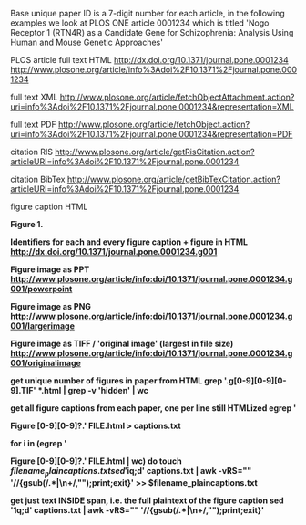 Base unique paper ID is a 7-digit number for each article, in the following examples we look at PLOS ONE article 0001234 which is titled 'Nogo Receptor 1 (RTN4R) as a Candidate Gene for Schizophrenia: Analysis Using Human and Mouse Genetic Approaches'

PLOS article full text HTML
http://dx.doi.org/10.1371/journal.pone.0001234
http://www.plosone.org/article/info%3Adoi%2F10.1371%2Fjournal.pone.0001234

full text XML
http://www.plosone.org/article/fetchObjectAttachment.action?uri=info%3Adoi%2F10.1371%2Fjournal.pone.0001234&representation=XML

full text PDF
http://www.plosone.org/article/fetchObject.action?uri=info%3Adoi%2F10.1371%2Fjournal.pone.0001234&representation=PDF

citation RIS
http://www.plosone.org/article/getRisCitation.action?articleURI=info%3Adoi%2F10.1371%2Fjournal.pone.0001234

citation BibTex
http://www.plosone.org/article/getBibTexCitation.action?articleURI=info%3Adoi%2F10.1371%2Fjournal.pone.0001234

figure caption HTML
<p><strong>Figure 1.

Identifiers for each and every figure caption + figure in HTML
http://dx.doi.org/10.1371/journal.pone.0001234.g001

Figure image as PPT
http://www.plosone.org/article/info:doi/10.1371/journal.pone.0001234.g001/powerpoint

Figure image as PNG
http://www.plosone.org/article/info:doi/10.1371/journal.pone.0001234.g001/largerimage

Figure image as TIFF / 'original image' (largest in file size)
http://www.plosone.org/article/info:doi/10.1371/journal.pone.0001234.g001/originalimage

get unique number of figures in paper from HTML
grep '\.g[0-9][0-9][0-9].TIF' *.html | grep -v 'hidden' | wc

get all figure captions from each paper, one per line still HTMLized
egrep '<p><strong>Figure [0-9][0-9]?\.' FILE.html > captions.txt

for i in (egrep '<p><strong>Figure [0-9][0-9]?\.' FILE.html | wc)
	do
	touch $filename_plaincaptions.txt
	sed '$iq;d' captions.txt | awk -vRS="</span>" '/<span>/{gsub(/.*<span>|\n+/,"");print;exit}' >> $filename_plaincaptions.txt 	

get just text INSIDE span, i.e. the full plaintext of the figure caption
sed '1q;d' captions.txt | awk -vRS="</span>" '/<span>/{gsub(/.*<span>|\n+/,"");print;exit}'
 





